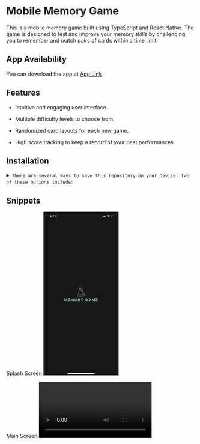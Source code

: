 # Mobile Memory Game

This is a mobile memory game built using TypeScript and React Native. The game is designed to test and improve your memory skills by challenging you to remember and match pairs of cards within a time limit.

## App Availability

You can download the app at [App Link](https://expo.dev/@carrot_28/memory-game)

## Features

-   Intuitive and engaging user interface.

-   Multiple difficulty levels to choose from.

-   Randomized card layouts for each new game.

-   High score tracking to keep a record of your best performances.

## Installation

<details>
<summary>
  <code>There are several ways to save this repository on your device. Two of these options include:</code>
</summary>

-   [Downloading repository as ZIP](https://github.com/carrot2803/Mobile-Memory-Game/archive/refs/heads/master.zip)
-   Running the following command in a terminal, provided the [GitHub CLI](https://cli.github.com/) has been previously installed:

```sh
git clone https://github.com/carrot2803/Mobile-Memory-Game.git
```

<code>Install React and dependencies: </code>

Run the following command to install the required dependencies:

```sh
npm i
```

Run the app: Connect your device or emulator, and run the following command to launch the app:

```sh
npm start
```

</details>

## Snippets

Splash Screen
![Screenshot 1](assets/snippets/snippet1.png)

Main Screen
![Video snippet](assets/snippets/snippet2.mp4)
